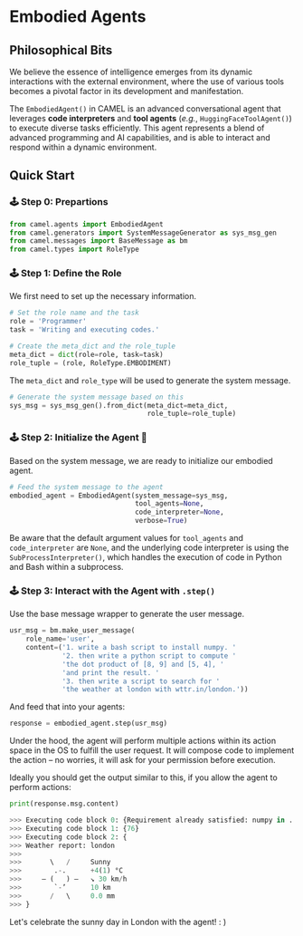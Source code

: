# Embodied Agents

## Philosophical Bits

We believe the essence of intelligence emerges from its dynamic interactions with the external environment, where the use of various tools becomes a pivotal factor in its development and manifestation.

The `EmbodiedAgent()` in CAMEL is an advanced conversational agent that leverages **code interpreters** and **tool agents** (*e.g.*, `HuggingFaceToolAgent()`) to execute diverse tasks efficiently. This agent represents a blend of advanced programming and AI capabilities, and is able to interact and respond within a dynamic environment.


## Quick Start


### 🕹 Step 0: Prepartions
```python
from camel.agents import EmbodiedAgent
from camel.generators import SystemMessageGenerator as sys_msg_gen
from camel.messages import BaseMessage as bm
from camel.types import RoleType
```

### 🕹 Step 1: Define the Role
We first need to set up the necessary information.
```python
# Set the role name and the task
role = 'Programmer'
task = 'Writing and executing codes.'

# Create the meta_dict and the role_tuple
meta_dict = dict(role=role, task=task)
role_tuple = (role, RoleType.EMBODIMENT)
```
The `meta_dict` and `role_type` will be used to generate the system message.
```python
# Generate the system message based on this
sys_msg = sys_msg_gen().from_dict(meta_dict=meta_dict,
                                  role_tuple=role_tuple)
```
### 🕹 Step 2: Initialize the Agent 🐫
Based on the system message, we are ready to initialize our embodied agent.
```python
# Feed the system message to the agent
embodied_agent = EmbodiedAgent(system_message=sys_msg,
                               tool_agents=None,
                               code_interpreter=None,
                               verbose=True)
```
Be aware that the default argument values for `tool_agents` and `code_interpreter` are `None`, and the underlying code interpreter is using the `SubProcessInterpreter()`, which handles the execution of code in Python and Bash within a subprocess.


### 🕹 Step 3: Interact with the Agent with `.step()`
Use the base message wrapper to generate the user message.
```python
usr_msg = bm.make_user_message(
    role_name='user',
    content=('1. write a bash script to install numpy. '
             '2. then write a python script to compute '
             'the dot product of [8, 9] and [5, 4], '
             'and print the result. '
             '3. then write a script to search for '
             'the weather at london with wttr.in/london.'))
```
And feed that into your agents:
```python
response = embodied_agent.step(usr_msg)
```
Under the hood, the agent will perform multiple actions within its action space in the OS to fulfill the user request. It will compose code to implement the action – no worries, it will ask for your permission before execution.

Ideally you should get the output similar to this, if you allow the agent to perform actions:
```python
print(response.msg.content)

>>> Executing code block 0: {Requirement already satisfied: numpy in ...}
>>> Executing code block 1: {76}
>>> Executing code block 2: {
>>> Weather report: london
>>>
>>>       \   /     Sunny
>>>        .-.      +4(1) °C
>>>     ― (   ) ―   ↘ 30 km/h
>>>        `-’      10 km
>>>       /   \     0.0 mm
>>> }
```
Let's celebrate the sunny day in London with the agent! : )

<!-- ## Advanced Features-->



<!-- ## Remarks-->
<!-- Awesome. Now you have made your first step in creating a single agent. In the next chapter, we will explore the creation of different types agents along with the role playing features. Stay tuned 🦖🐆🐘🦒🦘🦕! -->
